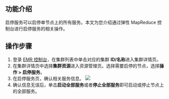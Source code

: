 ## 功能介绍
启停服务可以启停单节点上的所有服务。本文为您介绍通过弹性 MapReduce 控制台进行启停服务的相关操作。

## 操作步骤
1.	登录 [EMR 控制台](https://console.cloud.tencent.com/emr)，在集群列表中单击对应的集群 **ID/名称**进入集群详情页。
2.	在集群详情页中选择**集群资源**进入资源管理页。选择需要启停的节点，选择**操作 > 启停服务**。
3.	在启停服务页，确认相关服务信息。
 ![](https://main.qcloudimg.com/raw/34eb7e1d4c35c4a085b8ff6ca8353f6e.png)
4.	确认信息无误后，单击**启动全部服务**或者**停止全部服务**即可启动或停止节点上的全部服务。 
